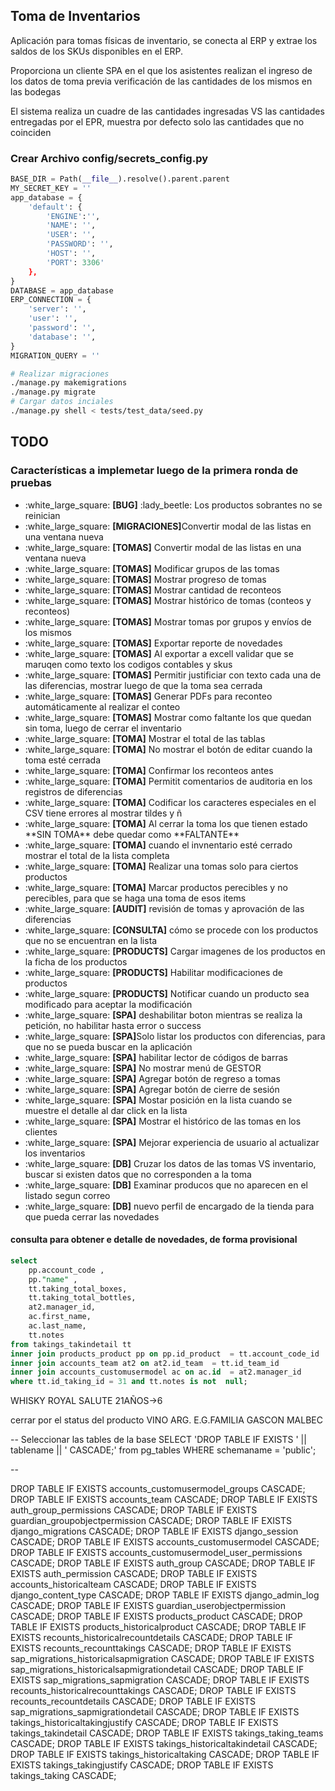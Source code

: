 ## Toma de Inventarios
Aplicación para tomas físicas de inventario, se conecta al ERP y extrae los saldos de los SKUs disponibles en el ERP.

Proporciona un cliente SPA en el que los asistentes realizan el ingreso de los datos de toma previa verificación de las cantidades de los mismos en las bodegas

El sistema realiza un cuadre de las cantidades ingresadas VS las cantidades entregadas por el EPR, muestra por defecto solo las cantidades que no coinciden

### Crear Archivo config/secrets_config.py
```python
BASE_DIR = Path(__file__).resolve().parent.parent
MY_SECRET_KEY = ''
app_database = {
    'default': {
        'ENGINE':'',
        'NAME': '',
        'USER': '',
        'PASSWORD': '',
        'HOST': '',
        'PORT': 3306'
    },
}
DATABASE = app_database
ERP_CONNECTION = {
    'server': '',
    'user': '',
    'password': '',
    'database': '',
}
MIGRATION_QUERY = ''
```

``` bash
# Realizar migraciones
./manage.py makemigrations
./manage.py migrate
# Cargar datos inciales
./manage.py shell < tests/test_data/seed.py
```

## TODO

### Características a implemetar luego de la primera ronda de pruebas

<ul>
 <li>:white_large_square: <strong>[BUG]</strong> :lady_beetle: Los productos sobrantes no se reinician</li>
 <li>:white_large_square: <strong>[MIGRACIONES]</strong>Convertir modal de las listas en una ventana nueva</li>
 <li>:white_large_square: <strong>[TOMAS]</strong> Convertir modal de las listas en una ventana nueva</li>
 <li>:white_large_square: <strong>[TOMAS]</strong> Modificar grupos de las tomas</li>
 <li>:white_large_square: <strong>[TOMAS]</strong> Mostrar progreso de tomas</li>
 <li>:white_large_square: <strong>[TOMAS]</strong> Mostrar cantidad de reconteos</li>
 <li>:white_large_square: <strong>[TOMAS]</strong> Mostrar histórico de tomas (conteos y reconteos)</li>
 <li>:white_large_square: <strong>[TOMAS]</strong> Mostrar tomas por grupos y envíos de los mismos</li>
 <li>:white_large_square: <strong>[TOMAS]</strong> Exportar reporte de novedades</li>
 <li>:white_large_square: <strong>[TOMAS]</strong> Al exportar a excell validar que se maruqen como texto los codigos contables y skus</li>
 <li>:white_large_square: <strong>[TOMAS]</strong> Permitir justificiar con texto cada una de las diferencias, mostrar luego de que la toma sea cerrada</li>
 <li>:white_large_square: <strong>[TOMAS]</strong> Generar PDFs para reconteo automáticamente al realizar el conteo</li>
 <li>:white_large_square: <strong>[TOMAS]</strong> Mostrar como faltante los que quedan sin toma, luego de cerrar el inventario</li>
 <li>:white_large_square: <strong>[TOMA]</strong> Mostrar el total de las tablas</li>
 <li>:white_large_square: <strong>[TOMA]</strong> No mostrar el botón de editar cuando la toma esté cerrada</li>
 <li>:white_large_square: <strong>[TOMA]</strong> Confirmar los reconteos antes</li>
 <li>:white_large_square: <strong>[TOMA]</strong> Permitit comentarios de auditoria en los registros de diferencias</li>
 <li>:white_large_square: <strong>[TOMA]</strong> Codificar los caracteres especiales en el CSV tiene errores al mostrar tildes y ñ</li>
 <li>:white_large_square: <strong>[TOMA]</strong> Al cerrar la toma los que tienen estado **SIN TOMA** debe quedar como **FALTANTE** </li>
 <li>:white_large_square: <strong>[TOMA]</strong> cuando el invnentario esté cerrado mostrar el total de la lista completa </li>
 <li>:white_large_square: <strong>[TOMA]</strong> Realizar una tomas solo para ciertos productos </li>
 <li>:white_large_square: <strong>[TOMA]</strong> Marcar productos perecibles y no perecibles, para que se haga una toma de esos items </li>
 <li>:white_large_square: <strong>[AUDIT]</strong> revisión de tomas y aprovación de las diferencias</li>
 <li>:white_large_square: <strong>[CONSULTA]</strong> cómo se procede con los productos que no se encuentran en la lista</li>
 <li>:white_large_square: <strong>[PRODUCTS]</strong> Cargar imagenes de los productos en la ficha de los productos</li>
 <li>:white_large_square: <strong>[PRODUCTS]</strong> Habilitar modificaciones de productos</li>
 <li>:white_large_square: <strong>[PRODUCTS]</strong> Notificar cuando un producto sea modificado para aceptar la modificación</li>
 <li>:white_large_square: <strong>[SPA]</strong> deshabilitar boton mientras se realiza la petición, no habilitar hasta error o success</li>
 <li>:white_large_square: <strong>[SPA]</strong>Solo listar los productos con diferencias, para que no se pueda buscar en la aplicación</li>
 <li>:white_large_square: <strong>[SPA]</strong> habilitar lector de códigos de barras</li>
 <li>:white_large_square: <strong>[SPA]</strong> No mostrar menú de GESTOR</li>
 <li>:white_large_square: <strong>[SPA]</strong> Agregar botón de regreso a tomas</li>
 <li>:white_large_square: <strong>[SPA]</strong> Agregar botón de cierre de sesión</li>
 <li>:white_large_square: <strong>[SPA]</strong> Mostar posición en la lista cuando se muestre el detalle al dar click en la lista</li>
 <li>:white_large_square: <strong>[SPA]</strong> Mostrar el histórico de las tomas en los clientes</li>
 <li>:white_large_square: <strong>[SPA]</strong> Mejorar experiencia de usuario al actualizar los inventarios</li>
 <li>:white_large_square: <strong>[DB]</strong> Cruzar los datos de las tomas VS inventario, buscar si existen datos que no corresponden a la toma</li>
 <li>:white_large_square: <strong>[DB]</strong> Examinar producos que no aparecen en el listado segun correo</li>
  <li>:white_large_square: <strong>[DB]</strong> nuevo perfil de encargado de la tienda para que pueda cerrar las novedades</li>
</ul>


#### consulta para obtener e detalle de novedades, de forma provisional

``` sql
select 
	pp.account_code ,
	pp."name" ,
	tt.taking_total_boxes,
	tt.taking_total_bottles,
	at2.manager_id,
	ac.first_name,
	ac.last_name,
	tt.notes
from takings_takindetail tt 
inner join products_product pp on pp.id_product  = tt.account_code_id 
inner join accounts_team at2 on at2.id_team  = tt.id_team_id 
inner join accounts_customusermodel ac on ac.id  = at2.manager_id 
where tt.id_taking_id = 31 and tt.notes is not  null;
```

WHISKY ROYAL SALUTE 21AÑOS->6

cerrar por el status del producto
VINO ARG. E.G.FAMILIA GASCON MALBEC 

-- Seleccionar las tables de la base
SELECT
  'DROP TABLE IF EXISTS ' || tablename || ' CASCADE;' 
from
  pg_tables WHERE schemaname = 'public';

 --

DROP TABLE IF EXISTS accounts_customusermodel_groups CASCADE;
DROP TABLE IF EXISTS accounts_team CASCADE;
DROP TABLE IF EXISTS auth_group_permissions CASCADE;
DROP TABLE IF EXISTS guardian_groupobjectpermission CASCADE;
DROP TABLE IF EXISTS django_migrations CASCADE;
DROP TABLE IF EXISTS django_session CASCADE;
DROP TABLE IF EXISTS accounts_customusermodel CASCADE;
DROP TABLE IF EXISTS accounts_customusermodel_user_permissions CASCADE;
DROP TABLE IF EXISTS auth_group CASCADE;
DROP TABLE IF EXISTS auth_permission CASCADE;
DROP TABLE IF EXISTS accounts_historicalteam CASCADE;
DROP TABLE IF EXISTS django_content_type CASCADE;
DROP TABLE IF EXISTS django_admin_log CASCADE;
DROP TABLE IF EXISTS guardian_userobjectpermission CASCADE;
DROP TABLE IF EXISTS products_product CASCADE;
DROP TABLE IF EXISTS products_historicalproduct CASCADE;
DROP TABLE IF EXISTS recounts_historicalrecountdetails CASCADE;
DROP TABLE IF EXISTS recounts_recounttakings CASCADE;
DROP TABLE IF EXISTS sap_migrations_historicalsapmigration CASCADE;
DROP TABLE IF EXISTS sap_migrations_historicalsapmigrationdetail CASCADE;
DROP TABLE IF EXISTS sap_migrations_sapmigration CASCADE;
DROP TABLE IF EXISTS recounts_historicalrecounttakings CASCADE;
DROP TABLE IF EXISTS recounts_recountdetails CASCADE;
DROP TABLE IF EXISTS sap_migrations_sapmigrationdetail CASCADE;
DROP TABLE IF EXISTS takings_historicaltakingjustify CASCADE;
DROP TABLE IF EXISTS takings_takindetail CASCADE;
DROP TABLE IF EXISTS takings_taking_teams CASCADE;
DROP TABLE IF EXISTS takings_historicaltakindetail CASCADE;
DROP TABLE IF EXISTS takings_historicaltaking CASCADE;
DROP TABLE IF EXISTS takings_takingjustify CASCADE;
DROP TABLE IF EXISTS takings_taking CASCADE;